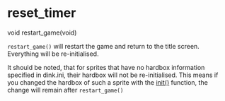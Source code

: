 # reset_timer

<Prototype>void restart_game(void)</Prototype>

`restart_game()` will restart the game and return to the title screen. Everything will be re-initialised. 

It should be noted, that for sprites that have no hardbox information specified in dink.ini, their hardbox will not be re-initialised.
This means if you changed the hardbox of such a sprite with the [init()](./init.md) function, the change will remain after `restart_game()`